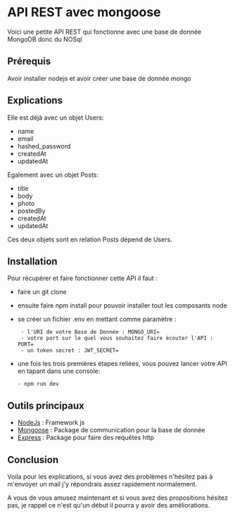 # API REST avec mongoose

Voici une petite API REST qui fonctionne avec une base de donnée MongoDB donc du NOSql

## Prérequis

Avoir installer nodejs et avoir créer une base de donnée mongo

## Explications

Elle est déjà avec un objet Users:
 - name
 - email
 - hashed_password
 - createdAt
 - updatedAt
 
Egalement avec un objet Posts:
 - title
 - body
 - photo
 - postedBy
 - createdAt
 - updatedAt

Ces deux objets sont en relation Posts dépend de Users.


## Installation

Pour récupérer et faire fonctionner cette API il faut :
 - faire un git clone 
 
 - ensuite faire npm install pour pouvoir installer tout les composants node
 
 - se créer un fichier .env en mettant comme paramètre :
    ````
     - l'URI de votre Base de Donnée : MONGO_URI=
     - votre port sur le quel vous souhaitez faire écouter l'API : PORT=
     - un token secret : JWT_SECRET=
 - une fois les trois premières étapes reliées, vous pouvez lancer votre API en tapant dans une console: 
    ````
    - npm run dev
## Outils principaux

 * [NodeJs](https://nodejs.org/en/) : Framework js
 * [Mongoose](https://mongoosejs.com/docs/guide.html) : Package de communication pour la base de donnée
 * [Express](http://expressjs.com/) : Package pour faire des requêtes http

## Conclusion
    
Voila pour les explications, si vous avez des problèmes n'hésitez 
pas à m'envoyer un mail j'y répondrais assez rapidement normalement.

A vous de vous amusez maintenant et si vous avez des propositions hésitez pas, 
je rappel ce n'est qu'un début il pourra y avoir des améliorations.
